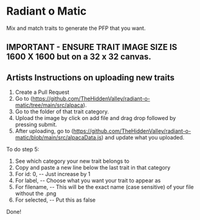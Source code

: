 # Radiant o Matic

Mix and match traits to generate the PFP that you want.

## IMPORTANT - ENSURE TRAIT IMAGE SIZE IS 1600 X 1600 but on a 32 x 32 canvas.

## Artists Instructions on uploading new traits
1. Create a Pull Request
2. Go to (https://github.com/TheHiddenValley/radiant-o-matic/tree/main/src/alpaca).
3. Go to the folder of that trait category.
4. Upload the image by click on add file and drag drop followed by pressing submit.
5. After uploading, go to (https://github.com/TheHiddenValley/radiant-o-matic/blob/main/src/alpacaData.js) and update what you uploaded.

To do step 5:
1. See which category your new trait belongs to
2. Copy and paste a new line below the last trait in that category
3. For id: 0, -- Just increase by 1
4. For label, -- Choose what you want your trait to appear as
5. For filename, -- This will be the exact name (case sensitive) of your file without the .png
6. For selected, -- Put this as false

Done!
